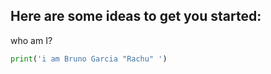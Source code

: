 ## Here are some ideas to get you started:

who am I?
~~~python
print('i am Bruno Garcia "Rachu" ')
~~~
